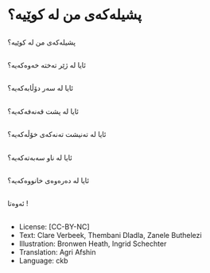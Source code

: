 # پشیلەكەی من لە كوێیە؟

##
پشیلەكەی من لە كوێیە؟

##
ئایا لە ژێر تەختە خەوەكەیە؟

##
ئایا لە سەر دۆڵابەكەیە؟

##
ئایا لە پشت قەنەفەكەیە؟

##
ئایا لە تەنیشت تەنەكەی خۆڵەكەیە؟

##
ئایا لە ناو سەبەتەكەیە؟

##
ئایا لە دەرەوەی خانووەكەیە؟

##
ئەوەتا !

##
* License: [CC-BY-NC]
* Text: Clare Verbeek, Thembani Dladla, Zanele Buthelezi
* Illustration: Bronwen Heath, Ingrid Schechter
* Translation: Agri Afshin
* Language: ckb
